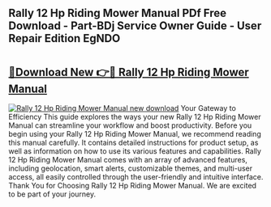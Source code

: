 ## Rally 12 Hp Riding Mower Manual PDf Free Download - Part-BDj Service Owner Guide - User Repair Edition EgNDO

# <h2><a href="http://bc82978.oget.top/?id=Rally+12+Hp+Riding+Mower+Manual">🔗Download New 👉🔴 Rally 12 Hp Riding Mower Manual</a></h2>

[![Rally 12 Hp Riding Mower Manual new download](https://i.imgur.com/5g1atiW.png)](http://bc82978.oget.top/?id=Rally+12+Hp+Riding+Mower+Manual)
Your Gateway to Efficiency This guide explores the ways your new Rally 12 Hp Riding Mower Manual can streamline your workflow and boost productivity. Before you begin using your Rally 12 Hp Riding Mower Manual, we recommend reading this manual carefully. It contains detailed instructions for product setup, as well as information on how to use its various features and capabilities. Rally 12 Hp Riding Mower Manual comes with an array of advanced features, including geolocation, smart alerts, customizable themes, and multi-user access, all easily controlled through the user-friendly and intuitive interface. Thank You for Choosing Rally 12 Hp Riding Mower Manual. We are excited to be part of your journey.
